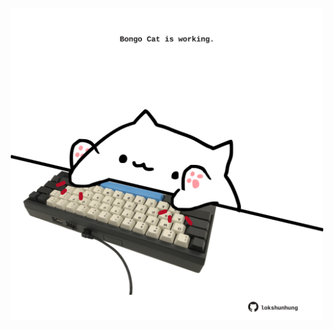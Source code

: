 <!-- built at 06/06/2023, 04:01:00 UTC -->
<p align="center">
  <img width="500" height="500" src="./ReadmeImage.svg">
</p>
